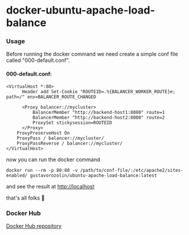 # docker-ubuntu-apache-load-balance


### Usage
Before running the docker command we need create a simple conf file called "000-default.conf". 

#### 000-default.conf:

    <VirtualHost *:80>
	      Header add Set-Cookie "ROUTEID=.%{BALANCER_WORKER_ROUTE}e; path=/" env=BALANCER_ROUTE_CHANGED
	
	      <Proxy balancer://mycluster>
		      BalancerMember "http://backend-host1:8080" route=1
		      BalancerMember "http://backend-host2:8080" route=2
		      ProxySet stickysession=ROUTEID
	      </Proxy>
        ProxyPreserveHost On
        ProxyPass / balancer://mycluster/
        ProxyPassReverse / balancer://mycluster/
    </VirtualHost>

now you can run the docker command

    docker run --rm -p 80:80 -v /path/to/conf-file/:/etc/apache2/sites-enabled/ gustavorozolin/ubuntu-apache-load-balance:latest

and see the result at [http://localhost](http://localhost)
    
that's all folks 🍻


### Docker Hub
[Docker Hub repository](https://cloud.docker.com/u/gustavorozolin/repository/docker/gustavorozolin/ubuntu-apache-load-balance)

